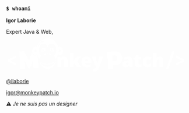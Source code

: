 ### `$ whoami`

**Igor Laborie**

Expert Java & Web,
[<svg version="1.1" id="Layer_1" xmlns="http://www.w3.org/2000/svg" xmlns:xlink="http://www.w3.org/1999/xlink" x="0px" y="0px"
 	 width="492.5px" height="104.5px" viewBox="5.5 202.5 492.5 104.5" enable-background="new 5.5 202.5 492.5 104.5"
 	 xml:space="preserve">
 <g enable-background="new    ">
 	<path fill="#FFFFFF" d="M164.208,291.503v-15.404c0-1.878-0.271-3.295-0.811-4.25c-0.54-0.956-1.408-1.435-2.604-1.435
 		c-1.646,0-2.833,0.656-3.564,1.97c-0.73,1.313-1.097,3.564-1.097,6.756v12.363h-9.747V263.26h7.354l1.223,3.489h0.573
 		c0.831-1.33,1.981-2.327,3.452-2.991c1.472-0.664,3.162-0.997,5.073-0.997c3.124,0,5.556,0.905,7.292,2.718
 		c1.736,1.812,2.605,4.361,2.605,7.651v18.372H164.208L164.208,291.503z"/>
 </g>
 <g enable-background="new    ">
 	<path fill="#FFFFFF" d="M190.034,275.624c1.18-1.878,2.185-3.341,3.016-4.388l6.332-7.978h10.869l-9.796,12.017l10.419,16.228
 		h-11.144l-6.182-10.121l-3.166,2.418v7.703h-9.797v-38.788h9.797v15.257c0,2.608-0.183,5.159-0.549,7.652H190.034L190.034,275.624z
 		"/>
 </g>
 <g enable-background="new    ">
 	<path fill="#FFFFFF" d="M226.904,292.002c-4.703,0-8.354-1.251-10.955-3.752c-2.602-2.501-3.901-6.062-3.901-10.682
 		c0-4.771,1.205-8.43,3.615-10.98c2.409-2.55,5.85-3.826,10.319-3.826c4.254,0,7.541,1.108,9.859,3.327
 		c2.318,2.22,3.477,5.414,3.477,9.585v4.338h-17.424c0.066,1.578,0.645,2.816,1.732,3.715c1.088,0.897,2.572,1.346,4.45,1.346
 		c1.711,0,3.285-0.162,4.724-0.485c1.438-0.323,2.996-0.877,4.674-1.657v7.005c-1.529,0.78-3.107,1.32-4.736,1.62
 		C231.108,291.851,229.163,292.002,226.904,292.002z M226.33,269.391c-1.146,0-2.106,0.361-2.879,1.085
 		c-0.773,0.723-1.227,1.855-1.359,3.401h8.376c-0.034-1.361-0.42-2.45-1.159-3.266C228.569,269.8,227.576,269.391,226.33,269.391z"
 		/>
 </g>
 <g enable-background="new    ">
 	<path fill="#FFFFFF" d="M240.39,263.26h10.271l4.785,16.202c0.233,0.849,0.392,1.869,0.475,3.066h0.2
 		c0.133-1.147,0.332-2.152,0.598-3.017l4.911-16.253h9.946l-11.167,30.037c-1.431,3.822-3.188,6.522-5.272,8.103
 		c-2.085,1.578-4.807,2.368-8.164,2.368c-1.296,0-2.626-0.143-3.989-0.424v-7.653c0.881,0.2,1.887,0.3,3.018,0.3
 		c0.863,0,1.62-0.167,2.268-0.499c0.648-0.332,1.213-0.802,1.695-1.408c0.481-0.605,0.997-1.6,1.545-2.979L240.39,263.26z"/>
 </g>
 <g enable-background="new    ">
 	<path fill="#FFFFFF" d="M344.495,291.503l-1.869-3.738h-0.2c-1.313,1.629-2.65,2.741-4.014,3.341
 		c-1.361,0.598-3.124,0.896-5.283,0.896c-2.66,0-4.754-0.798-6.282-2.394c-1.529-1.596-2.294-3.839-2.294-6.73
 		c0-3.008,1.047-5.247,3.141-6.718c2.095-1.471,5.127-2.298,9.101-2.479l4.711-0.149v-0.399c0-2.325-1.146-3.488-3.439-3.488
 		c-2.061,0-4.679,0.696-7.853,2.094l-2.817-6.432c3.291-1.695,7.445-2.543,12.465-2.543c3.622,0,6.427,0.896,8.412,2.691
 		c1.986,1.795,2.979,4.305,2.979,7.528v18.521H344.495L344.495,291.503z M337.266,285.121c1.181,0,2.188-0.374,3.029-1.121
 		c0.839-0.748,1.259-1.721,1.259-2.917v-2.192l-2.243,0.1c-3.207,0.116-4.812,1.296-4.812,3.54
 		C334.5,284.258,335.422,285.121,337.266,285.121z"/>
 </g>
 <g enable-background="new    ">
 	<path fill="#FFFFFF" d="M371.665,284.299c1.313,0,2.884-0.323,4.712-0.973v7.104c-1.313,0.564-2.564,0.969-3.753,1.209
 		c-1.188,0.24-2.579,0.361-4.176,0.361c-3.272,0-5.633-0.802-7.079-2.405c-1.445-1.604-2.169-4.066-2.169-7.392v-11.642h-3.414
 		v-3.964l4.337-3.065l2.519-5.933h6.382v5.657h6.93v7.305h-6.93v10.993C369.024,283.385,369.905,284.299,371.665,284.299z"/>
 </g>
 <g enable-background="new    ">
 	<path fill="#FFFFFF" d="M394.174,292.002c-4.619,0-8.122-1.247-10.507-3.738c-2.386-2.493-3.577-6.074-3.577-10.744
 		c0-4.688,1.288-8.317,3.863-10.895c2.575-2.576,6.239-3.863,10.993-3.863c3.273,0,6.356,0.715,9.248,2.145l-2.867,7.204
 		c-1.18-0.516-2.268-0.927-3.266-1.234c-0.996-0.307-2.035-0.461-3.115-0.461c-1.579,0-2.801,0.615-3.664,1.845
 		c-0.864,1.229-1.297,2.967-1.297,5.211c0,4.521,1.67,6.779,5.011,6.779c2.858,0,5.602-0.831,8.227-2.493v7.753
 		C400.713,291.171,397.698,292.002,394.174,292.002z"/>
 </g>
 <g enable-background="new    ">
 	<path fill="#FFFFFF" d="M426.656,291.503v-15.404c0-3.789-1.122-5.685-3.364-5.685c-1.596,0-2.771,0.669-3.527,2.007
 		s-1.134,3.562-1.134,6.668v12.414h-9.747v-38.788h9.747v5.511c0,2.491-0.134,5.334-0.398,8.524h0.448
 		c0.931-1.463,2.035-2.493,3.314-3.092c1.279-0.598,2.768-0.896,4.462-0.896c3.157,0,5.612,0.909,7.366,2.729
 		c1.753,1.819,2.63,4.366,2.63,7.64v18.372H426.656L426.656,291.503z"/>
 </g>
 <path fill="#FFFFFF" d="M54.093,247.937c0.247-0.016,0.621,0.438,1.122,1.354l11.021,21.017c0.776,1.418,1.4,2.112,1.871,2.088
 	c0.246-0.016,0.729-0.886,1.44-2.611c1.501-3.625,3.541-8.629,6.116-15.009l0.823-2.05l1.935,3.629
 	c1.64,2.076,3.903,3.356,6.405,3.356c1.25,0,2.44-0.319,3.523-0.899l1.194-0.821l0.606,1.77l2.057,4.039l0.038,1.548
 	c0.063,1.978,0.13,3.629,0.204,4.949c0.136,2.444,0.439,6.105,0.914,10.982c0.474,4.877,0.777,8.526,0.912,10.948
 	c0.039,0.692-0.267,1.06-0.917,1.097l-11.905,0.662c-0.65,0.036-0.997-0.338-1.041-1.123c-0.126-2.265-0.231-5.665-0.315-10.204
 	s-0.188-7.941-0.313-10.206c-0.036-0.647-0.156-0.992-0.36-1.024c-0.24,0.146-1.549,3.694-3.929,10.645
 	c-1.395,4.081-2.786,8.15-4.181,12.209c-0.193,0.529-0.458,0.848-0.791,0.956c-0.108,0.028-0.558,0.063-1.343,0.107
 	c-1.166,0.064-1.874-0.12-2.123-0.559c-1.348-2.396-3.14-5.896-5.375-10.496c-2.385-4.859-4.166-8.372-5.344-10.532
 	c-0.051-0.108-0.159-0.228-0.323-0.354c-0.146,0.211-0.207,0.54-0.182,0.988c0.123,2.195,0.36,5.488,0.719,9.879
 	c0.357,4.389,0.596,7.682,0.719,9.88c0.043,0.784-0.249,1.191-0.876,1.229l-11.232,0.625c-0.448,0.025-0.729-0.03-0.836-0.172
 	c-0.109-0.141-0.175-0.39-0.193-0.749c-0.136-2.441-0.223-6.122-0.26-11.035c-0.037-4.91-0.123-8.59-0.262-11.032
 	c-0.145-2.604-0.526-7.474-1.148-14.612c-0.126-1.86-0.381-4.624-0.768-8.291l-0.063-0.57c-0.047-0.447,0.411-0.696,1.375-0.751
 	c1.233-0.067,3.081-0.211,5.543-0.427C51.013,248.147,52.86,248.005,54.093,247.937L54.093,247.937z"/>
 <path fill="#FFFFFF" d="M323.695,265.926c0.246,5.432-0.979,9.894-3.678,13.387c-2.89,3.704-7.016,5.679-12.378,5.92
 	c-0.897,0.042-2.251,0.052-4.063,0.033c-1.812-0.021-3.166-0.011-4.063,0.029c-0.965,0.043-1.429,0.479-1.394,1.313
 	c0.049,1.032,0.22,2.563,0.514,4.597c0.293,2.032,0.464,3.553,0.509,4.563c0.023,0.517-0.2,0.783-0.671,0.806
 	c-1.369,0.063-3.424,0.115-6.163,0.161c-2.741,0.045-4.796,0.099-6.165,0.16c-0.647,0.027-0.99-0.281-1.02-0.935
 	c-0.112-2.488-0.241-6.23-0.391-11.228c-0.146-4.996-0.275-8.738-0.39-11.229c-0.318-7.044-0.955-14.434-1.911-22.169l-0.055-0.469
 	c-0.065-0.424,0.261-0.699,0.975-0.82c1.738-0.303,5.593-0.59,11.563-0.857c3.521-0.16,6.898-0.269,10.136-0.323
 	c5.322-0.083,9.684,1.395,13.081,4.434C321.604,256.422,323.455,260.631,323.695,265.926L323.695,265.926z M310.293,267.071
 	c-0.236-5.228-2.9-7.727-7.993-7.496c-3.59,0.162-5.465,0.449-5.626,0.861c-0.146,0.298-0.105,2.894,0.115,7.784
 	c0.029,0.693,0.104,1.721,0.224,3.073c0.117,1.355,0.191,2.382,0.223,3.075c0.021,0.448,2.05,0.582,6.088,0.399
 	C308.191,274.55,310.516,271.984,310.293,267.071L310.293,267.071z"/>
 <g enable-background="new    ">
 	<path fill="#FFFFFF" d="M450.992,296.343c-0.092,0.238-0.211,0.432-0.356,0.577c-0.146,0.146-0.354,0.267-0.618,0.357
 		c-0.266,0.091-0.596,0.16-0.988,0.206c-0.395,0.045-0.894,0.067-1.498,0.067c-0.751,0-1.363-0.036-1.84-0.108
 		c-0.477-0.074-0.838-0.185-1.086-0.33c-0.247-0.146-0.389-0.334-0.426-0.563c-0.037-0.229,0-0.499,0.108-0.811l16.431-46.127
 		c0.072-0.237,0.183-0.436,0.33-0.591c0.146-0.155,0.348-0.278,0.604-0.37s0.591-0.16,1.003-0.206s0.911-0.069,1.497-0.069
 		c0.771,0,1.389,0.037,1.854,0.11c0.468,0.073,0.818,0.183,1.058,0.329c0.238,0.146,0.375,0.335,0.412,0.563
 		c0.037,0.229,0.01,0.499-0.082,0.812L450.992,296.343z"/>
 	<path fill="#FFFFFF" d="M494.346,273.43c0,0.477-0.02,0.889-0.055,1.235c-0.037,0.349-0.089,0.643-0.152,0.879
 		c-0.063,0.238-0.146,0.427-0.246,0.563c-0.102,0.137-0.216,0.232-0.344,0.288l-21.072,10.438c-0.256,0.129-0.477,0.185-0.659,0.165
 		c-0.183-0.018-0.334-0.118-0.453-0.302c-0.119-0.183-0.202-0.453-0.247-0.811c-0.046-0.357-0.067-0.812-0.067-1.36
 		c0-0.75,0.014-1.346,0.041-1.785c0.026-0.438,0.078-0.787,0.149-1.044c0.073-0.257,0.174-0.444,0.304-0.563
 		c0.128-0.118,0.303-0.224,0.521-0.314l15.824-7.418l-15.521-7.198c-0.293-0.128-0.526-0.256-0.7-0.385
 		c-0.175-0.128-0.308-0.324-0.398-0.591c-0.092-0.266-0.15-0.622-0.178-1.071c-0.027-0.448-0.041-1.058-0.041-1.827
 		c0-0.677,0.021-1.208,0.067-1.593c0.045-0.385,0.128-0.659,0.247-0.824s0.271-0.238,0.453-0.22c0.183,0.018,0.403,0.092,0.659,0.22
 		l21.1,10.522c0.238,0.108,0.427,0.401,0.563,0.879C494.278,271.792,494.346,272.496,494.346,273.43z"/>
 </g>
 <g enable-background="new    ">
 	<path fill="#FFFFFF" d="M33.532,284.447c0,0.678-0.027,1.209-0.083,1.594s-0.143,0.659-0.262,0.824
 		c-0.12,0.164-0.266,0.238-0.438,0.22c-0.174-0.019-0.398-0.092-0.673-0.22L11.005,276.37c-0.257-0.146-0.444-0.453-0.563-0.92
 		c-0.12-0.468-0.179-1.168-0.179-2.102c0-0.478,0.018-0.895,0.055-1.25c0.036-0.357,0.082-0.65,0.138-0.881
 		c0.055-0.229,0.132-0.411,0.232-0.549c0.102-0.138,0.215-0.243,0.343-0.315l21.045-10.439c0.53-0.257,0.906-0.206,1.126,0.151
 		c0.22,0.355,0.329,1.085,0.329,2.184c0,0.751-0.014,1.348-0.04,1.786c-0.028,0.439-0.078,0.787-0.151,1.044
 		s-0.174,0.439-0.302,0.549c-0.128,0.11-0.303,0.221-0.522,0.33l-15.824,7.418l15.522,7.197c0.274,0.129,0.499,0.257,0.673,0.385
 		c0.174,0.129,0.307,0.325,0.398,0.591c0.091,0.267,0.154,0.623,0.191,1.071C33.514,283.069,33.532,283.677,33.532,284.447z"/>
 </g>
 <g>
 	<path fill="#FFFFFF" d="M119.117,253.907c6.6,0.028,13.387,4.412,9.31,4.322c-4.078-0.09-3.988-3.114-9.211-3.146
 		c-5.224-0.026-5.928,3.61-9.899,3.563C105.346,258.597,112.519,253.878,119.117,253.907L119.117,253.907z"/>
 	<path fill="#FFFFFF" d="M130.674,238.351c-5.919-0.599-5.44,7.214-5.312,9.442c1.901-0.031,8.774,1.959,10.324,0.396
 		C137.667,246.189,135.738,238.862,130.674,238.351z M131.295,246.751c-1.164,0.152-2.294-1.152-2.526-2.919
 		c-0.229-1.765,0.524-3.317,1.688-3.473c1.163-0.152,2.294,1.155,2.524,2.919C133.214,245.044,132.459,246.599,131.295,246.751z"/>
 	<path fill="#FFFFFF" d="M107.389,238.357c-5.016,0.844-6.454,8.273-4.349,10.137c1.647,1.457,8.371-0.984,10.269-1.077
 		C113.292,245.186,113.251,237.37,107.389,238.357z M109.616,243.972c-0.35,1.744-1.564,2.975-2.717,2.743
 		c-1.149-0.229-1.801-1.829-1.45-3.574c0.348-1.746,1.563-2.977,2.715-2.745C109.314,240.625,109.964,242.226,109.616,243.972z"/>
 	<path fill="#FFFFFF" d="M140.712,271.759l0.062,0.403c0.074,0.729,0.112,1.469,0.112,2.217c0,9.724-6.405,17.949-15.227,20.693
 		l-0.965,0.246l-0.01,0.07c0.112,0.592,0.825,1.115,2.2,1.775c-1.85-0.272-3.094-0.532-4.022-0.942l-0.639-0.409l-0.169,0.023
 		l0.111,0.285c0.411,0.951,0.938,1.438,3.015,2.396c-2.366,0.059-4.143-0.562-5.724-1.361l-2.145-1.208l-0.315-0.016
 		c-10.93-1.109-19.455-10.338-19.455-21.558c0-0.748,0.037-1.486,0.11-2.217l0.063-0.403l0.266,1.747
 		c2.021,9.873,10.761,17.302,21.231,17.302c10.473,0,19.211-7.429,21.229-17.302L140.712,271.759z"/>
 	<path fill="#FFFFFF" d="M137.344,275.784l0.059,0.108c0.077,0.198,0.125,0.404,0.146,0.614c0.301,3.367-7.146,6.785-16.632,7.636
 		c-9.486,0.848-17.421-1.193-17.725-4.563c-0.019-0.211-0.007-0.421,0.034-0.633l0.039-0.116l0.255,0.474
 		c1.853,2.636,8.963,4.104,17.266,3.361c8.301-0.742,15.04-3.451,16.393-6.371L137.344,275.784z"/>
 	<path fill="#FFFFFF" d="M152.72,235.544c-1.234,0-2.411,0.316-3.479,0.891l-0.507,0.348l-0.24-1.004
 		c-3.396-11.65-12.733-20.507-24.23-22.54l-0.131-0.017l-0.084-0.399c-0.007-1.208,1.291-2.657,5.615-4.853
 		c-5.833,0.697-7.99,2.666-9.822,4.769l-0.056,0.063l-0.233-0.451c-1.036-1.771-2.461-3.355-5.135-4.313
 		c2.414,2.377,2.881,3.438,2.837,4.423l-0.055,0.427l-0.535,0.021c-12.628,1.111-23.086,10.388-26.728,22.87l-0.242,1.004
 		l-0.505-0.348c-1.068-0.572-2.246-0.891-3.479-0.891c-4.938,0-8.941,5.069-8.941,11.322c0,6.252,4.003,11.321,8.941,11.321
 		c1.233,0,2.411-0.316,3.479-0.891l1.18-0.811l0.6,1.747c1.551,3.914,3.796,7.437,6.57,10.396l0.354,0.347l0.204-1.139
 		c0.605-2.798,1.688-5.397,3.146-7.707l0.53-0.758l-0.729-0.55c-3.355-3.14-5.563-8.458-5.563-14.492
 		c0-9.65,5.648-17.478,12.613-17.478c4.354,0,8.193,3.056,10.459,7.706l0.658,1.68l0.659-1.68c2.267-4.649,6.104-7.706,10.458-7.706
 		c6.966,0,12.612,7.825,12.612,17.478c0,6.034-2.205,11.354-5.561,14.492l-0.729,0.55l0.531,0.758
 		c1.46,2.31,2.542,4.909,3.146,7.707l0.204,1.139l0.354-0.347c2.773-2.959,5.021-6.479,6.57-10.396l0.599-1.747l1.18,0.811
 		c1.069,0.572,2.245,0.891,3.479,0.891c4.938,0,8.942-5.069,8.942-11.321C161.662,240.613,157.659,235.544,152.72,235.544z
 		 M88.579,250.937c-0.417,0.223-0.876,0.347-1.358,0.347c-1.927,0-3.489-1.978-3.489-4.418s1.563-4.418,3.489-4.418
 		c0.482,0,0.941,0.124,1.358,0.347l0.103,0.071l-0.124,2.638c0,1.129,0.053,2.245,0.158,3.346l0.26,1.815L88.579,250.937z
 		 M108.44,221.56c-4.924,2.363-11.097,7.747-13.464,13.369c-1.949,2.067-2.973-0.516-2.38-2.507
 		c1.214-3.733,5.921-10.344,12.112-13.235C106.733,218.353,109.504,219.192,108.44,221.56z M151.207,251.284
 		c-0.482,0-0.941-0.124-1.358-0.347l-0.396-0.272l0.26-1.815c0.104-1.102,0.158-2.217,0.158-3.346l-0.125-2.638l0.103-0.071
 		c0.417-0.224,0.876-0.347,1.358-0.347c1.927,0,3.487,1.978,3.487,4.418S153.134,251.284,151.207,251.284z"/>
 	<path fill="#FFFFFF" d="M106.277,221.882c0.065,0.095,0.036,0.227-0.063,0.297c-0.103,0.069-0.234,0.053-0.299-0.04
 		c-0.065-0.095-0.035-0.226,0.063-0.297C106.078,221.772,106.213,221.79,106.277,221.882L106.277,221.882z"/>
 	<path fill="#FFFFFF" d="M104.711,222.783c0.062,0.088,0.037,0.212-0.057,0.276c-0.092,0.063-0.217,0.046-0.277-0.042
 		c-0.063-0.088-0.037-0.212,0.056-0.277C104.525,222.675,104.649,222.694,104.711,222.783L104.711,222.783z"/>
 	<path fill="#FFFFFF" d="M103.58,223.758c0.062,0.09,0.037,0.214-0.057,0.277c-0.092,0.064-0.218,0.045-0.277-0.043
 		c-0.063-0.088-0.037-0.212,0.056-0.277C103.393,223.651,103.518,223.669,103.58,223.758L103.58,223.758z"/>
 	<path fill="#FFFFFF" d="M96.484,230.405c0.065,0.092,0.042,0.22-0.05,0.284c-0.092,0.063-0.22,0.042-0.284-0.05
 		c-0.063-0.095-0.042-0.221,0.052-0.284C96.292,230.291,96.419,230.313,96.484,230.405L96.484,230.405z"/>
 	<path fill="#FFFFFF" d="M95.734,231.844c0.055,0.074,0.023,0.187-0.063,0.247c-0.088,0.063-0.203,0.053-0.256-0.023
 		c-0.055-0.076-0.024-0.188,0.063-0.249C95.566,231.757,95.681,231.769,95.734,231.844L95.734,231.844z"/>
 	<path fill="#FFFFFF" d="M95.188,233.26c0.044,0.063,0.021,0.157-0.057,0.212c-0.076,0.053-0.173,0.045-0.217-0.02
 		c-0.044-0.063-0.021-0.158,0.057-0.21C95.047,233.189,95.145,233.198,95.188,233.26L95.188,233.26z"/>
 	<path fill="#FFFFFF" d="M103.047,224.606c-2.135,1.355-4.232,3.603-5.598,5.149c-0.227,0.208-1.967-1.805-1.84-1.928
 		c0.576-1.119,2.988-4.096,5.509-5.681C101.367,221.993,103.209,224.462,103.047,224.606L103.047,224.606z"/>
 	<path fill="#FFFFFF" d="M95.184,230.65c0.065,0.093,0.042,0.22-0.05,0.284c-0.093,0.063-0.219,0.042-0.284-0.052
 		c-0.063-0.092-0.043-0.219,0.05-0.282C94.993,230.536,95.119,230.559,95.184,230.65L95.184,230.65z"/>
 	<path fill="#FFFFFF" d="M94.458,232.098c0.053,0.074,0.023,0.187-0.063,0.249c-0.088,0.061-0.203,0.051-0.256-0.025
 		c-0.053-0.075-0.024-0.187,0.064-0.249C94.291,232.011,94.405,232.022,94.458,232.098L94.458,232.098z"/>
 	<path fill="#FFFFFF" d="M93.813,233.713c0.043,0.063,0.02,0.157-0.058,0.21c-0.076,0.055-0.173,0.045-0.217-0.019
 		c-0.044-0.064-0.021-0.156,0.057-0.209C93.672,233.643,93.769,233.65,93.813,233.713L93.813,233.713z"/>
 	<path fill="#FFFFFF" d="M94.854,229.411c0.064,0.092,0.042,0.219-0.05,0.284c-0.092,0.063-0.219,0.042-0.284-0.05
 		c-0.063-0.092-0.042-0.221,0.049-0.285C94.661,229.295,94.789,229.318,94.854,229.411L94.854,229.411z"/>
 	<path fill="#FFFFFF" d="M94.093,230.883c0.054,0.076,0.025,0.188-0.063,0.249c-0.088,0.063-0.201,0.053-0.255-0.022
 		c-0.053-0.076-0.022-0.188,0.063-0.249C93.926,230.796,94.041,230.808,94.093,230.883L94.093,230.883z"/>
 	<path fill="#FFFFFF" d="M93.427,232.458c0.044,0.063,0.019,0.157-0.057,0.21c-0.075,0.055-0.175,0.044-0.219-0.019
 		c-0.044-0.063-0.019-0.157,0.059-0.21C93.287,232.387,93.383,232.395,93.427,232.458L93.427,232.458z"/>
 	<path fill="#FFFFFF" d="M106.498,220.297c0.063,0.094,0.035,0.226-0.066,0.294c-0.101,0.071-0.235,0.055-0.299-0.037
 		c-0.064-0.094-0.036-0.227,0.063-0.297C106.298,220.187,106.432,220.205,106.498,220.297L106.498,220.297z"/>
 	<path fill="#FFFFFF" d="M104.904,221.333c0.064,0.092,0.035,0.226-0.064,0.295c-0.103,0.07-0.235,0.055-0.3-0.04
 		c-0.064-0.092-0.035-0.224,0.063-0.295C104.703,221.222,104.839,221.242,104.904,221.333L104.904,221.333z"/>
 	<path fill="#FFFFFF" d="M103.316,222.425c0.063,0.09,0.037,0.214-0.055,0.277c-0.092,0.065-0.217,0.045-0.279-0.043
 		c-0.061-0.088-0.037-0.212,0.058-0.277C103.129,222.318,103.255,222.337,103.316,222.425L103.316,222.425z"/>
 	<path fill="#FFFFFF" d="M104.994,219.93c0.063,0.092,0.033,0.224-0.066,0.294c-0.1,0.069-0.235,0.053-0.299-0.04
 		c-0.065-0.091-0.036-0.226,0.063-0.295C104.794,219.82,104.929,219.837,104.994,219.93L104.994,219.93z"/>
 	<path fill="#FFFFFF" d="M103.614,220.776c0.064,0.092,0.042,0.22-0.05,0.284c-0.092,0.063-0.22,0.042-0.285-0.05
 		c-0.063-0.095-0.042-0.222,0.052-0.285C103.421,220.66,103.549,220.684,103.614,220.776L103.614,220.776z"/>
 	<path fill="#FFFFFF" d="M102.174,221.704c0.062,0.088,0.037,0.212-0.056,0.276c-0.094,0.063-0.219,0.046-0.279-0.042
 		c-0.063-0.088-0.037-0.212,0.056-0.277C101.988,221.597,102.112,221.616,102.174,221.704L102.174,221.704z"/>
 	<path fill="#FFFFFF" d="M130.934,241.75c0-0.593,0.48-1.071,1.072-1.071c0.593,0,1.074,0.479,1.074,1.071
 		c0,0.592-0.48,1.073-1.074,1.073C131.415,242.823,130.934,242.342,130.934,241.75L130.934,241.75z"/>
 	<path fill="#FFFFFF" d="M107.706,241.75c0-0.593,0.479-1.071,1.071-1.071c0.594,0,1.073,0.479,1.073,1.071
 		c0,0.592-0.479,1.073-1.073,1.073C108.185,242.823,107.706,242.342,107.706,241.75L107.706,241.75z"/>
 </g>
 </svg>
](http://monkeypatch.io)

[@ilaborie](https://twitter.com/ilaborie)

[igor@monkeypatch.io](mailto:igor@monkeypatch.io)

⚠️ _Je ne suis pas un designer_